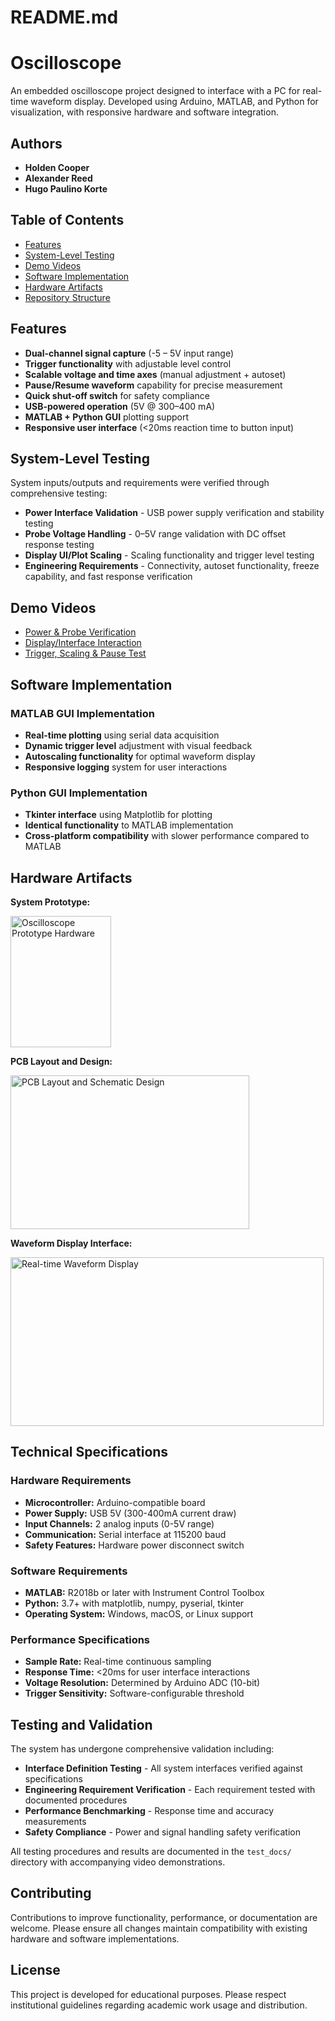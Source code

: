 # README.md

# Oscilloscope 

An embedded oscilloscope project designed to interface with a PC for real-time waveform display. Developed using Arduino, MATLAB, and Python for visualization, with responsive hardware and software integration.

## Authors
- **Holden Cooper**  
- **Alexander Reed**  
- **Hugo Paulino Korte**

## Table of Contents
- [Features](#features)
- [System-Level Testing](#system-level-testing)
- [Demo Videos](#demo-videos)
- [Software Implementation](#software-implementation)
- [Hardware Artifacts](#hardware-artifacts)
- [Repository Structure](#repository-structure)

## Features

- **Dual-channel signal capture** (-5 – 5V input range)
- **Trigger functionality** with adjustable level control
- **Scalable voltage and time axes** (manual adjustment + autoset)
- **Pause/Resume waveform** capability for precise measurement
- **Quick shut-off switch** for safety compliance
- **USB-powered operation** (5V @ 300–400 mA)
- **MATLAB + Python GUI** plotting support
- **Responsive user interface** (<20ms reaction time to button input)

## System-Level Testing

System inputs/outputs and requirements were verified through comprehensive testing:

- **Power Interface Validation** - USB power supply verification and stability testing
- **Probe Voltage Handling** - 0–5V range validation with DC offset response testing
- **Display UI/Plot Scaling** - Scaling functionality and trigger level testing
- **Engineering Requirements** - Connectivity, autoset functionality, freeze capability, and fast response verification

## Demo Videos

- [Power & Probe Verification](https://drive.google.com/file/d/1qpPxgj_2ELeq_hVIDmS6AkScGJFoJmDg/view?usp=sharing)
- [Display/Interface Interaction](https://drive.google.com/file/d/10gETVLNk9-uiuTsQ3BNzPl2V_6j1PxNv/view?usp=sharing)
- [Trigger, Scaling & Pause Test](https://drive.google.com/file/d/144kXtIBlEre2H5gJudbySwPas5wJp2iQ/view?usp=sharing)

## Software Implementation

### MATLAB GUI Implementation
- **Real-time plotting** using serial data acquisition
- **Dynamic trigger level** adjustment with visual feedback
- **Autoscaling functionality** for optimal waveform display
- **Responsive logging** system for user interactions

### Python GUI Implementation
- **Tkinter interface** using Matplotlib for plotting
- **Identical functionality** to MATLAB implementation
- **Cross-platform compatibility** with slower performance compared to MATLAB

## Hardware Artifacts

**System Prototype:**

<img width="161" height="210" alt="Oscilloscope Prototype Hardware" src="https://github.com/user-attachments/assets/691cc487-abe5-4199-be97-239549bf357a" />

**PCB Layout and Design:**

<img width="382" height="246" alt="PCB Layout and Schematic Design" src="https://github.com/user-attachments/assets/efe00784-668f-417f-bf13-6776731c8e78" />

**Waveform Display Interface:**

<img width="501" height="270" alt="Real-time Waveform Display" src="https://github.com/user-attachments/assets/9a91f9b3-88c2-4f9a-950d-aa7c4b9e1634" />

## Technical Specifications

### Hardware Requirements
- **Microcontroller:** Arduino-compatible board
- **Power Supply:** USB 5V (300-400mA current draw)
- **Input Channels:** 2 analog inputs (0-5V range)
- **Communication:** Serial interface at 115200 baud
- **Safety Features:** Hardware power disconnect switch

### Software Requirements
- **MATLAB:** R2018b or later with Instrument Control Toolbox
- **Python:** 3.7+ with matplotlib, numpy, pyserial, tkinter
- **Operating System:** Windows, macOS, or Linux support

### Performance Specifications
- **Sample Rate:** Real-time continuous sampling
- **Response Time:** <20ms for user interface interactions
- **Voltage Resolution:** Determined by Arduino ADC (10-bit)
- **Trigger Sensitivity:** Software-configurable threshold

## Testing and Validation

The system has undergone comprehensive validation including:

- **Interface Definition Testing** - All system interfaces verified against specifications
- **Engineering Requirement Verification** - Each requirement tested with documented procedures
- **Performance Benchmarking** - Response time and accuracy measurements
- **Safety Compliance** - Power and signal handling safety verification

All testing procedures and results are documented in the `test_docs/` directory with accompanying video demonstrations.

## Contributing

Contributions to improve functionality, performance, or documentation are welcome. Please ensure all changes maintain compatibility with existing hardware and software implementations.

## License

This project is developed for educational purposes. Please respect institutional guidelines regarding academic work usage and distribution.
